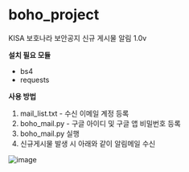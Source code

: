# boho_project
KISA 보호나라 보안공지 신규 게시물 알림 1.0v


**설치 필요 모듈**
* bs4
* requests

**사용 방법**
1. mail_list.txt - 수신 이메일 계정 등록
2. boho_mail.py - 구글 아이디 및 구글 앱 비밀번호 등록
3. boho_mail.py 실행
4. 신규게시물 발생 시 아래와 같이 알림메일 수신




![image](https://user-images.githubusercontent.com/29951014/174719982-0c13a25e-7cf3-4f31-bfe9-4d84e9629809.png)
